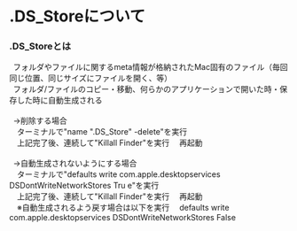 # .DS_Storeについて

### .DS_Storeとは<br>
&ensp;フォルダやファイルに関するmeta情報が格納されたMac固有のファイル（毎回同じ位置、同じサイズにファイルを開く、等）<br>
&ensp;フォルダ/ファイルのコピー・移動、何らかのアプリケーションで開いた時・保存した時に自動生成される
<br>
<br>
&ensp;→削除する場合<br>
&ensp;&ensp;ターミナルで"name ".DS_Store" -delete"を実行<br>
&ensp;&ensp;上記完了後、連続して"Killall Finder"を実行
&ensp;&ensp;再起動<br>
<br>
&ensp;→自動生成されないようにする場合<br>
&ensp;&ensp;ターミナルで"defaults write com.apple.desktopservices DSDontWriteNetworkStores Tru
e"を実行<br>
&ensp;&ensp;上記完了後、連続して"Killall Finder"を実行
&ensp;&ensp;再起動<br>
&ensp;&ensp;※自動生成されるよう戻す場合は以下を実行
&ensp;&ensp;defaults write com.apple.desktopservices DSDontWriteNetworkStores False<br>
<br>
<br>

